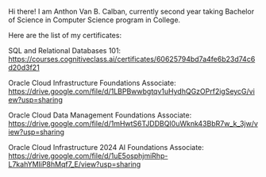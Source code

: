 Hi there! I am Anthon Van B. Calban, currently second year taking Bachelor of Science in Computer Science program in College. 

Here are the list of my certificates:

SQL and Relational Databases 101:
https://courses.cognitiveclass.ai/certificates/60625794bd7a4fe6b23d74c6d20d3f21

Oracle Cloud Infrastructure Foundations Associate:
https://drive.google.com/file/d/1LBPBwwbgtqv1uHydhQGzOPrf2igSeycG/view?usp=sharing

Oracle Cloud Data Management Foundations Associate:
https://drive.google.com/file/d/1mHwtS6TJDDBQI0uWknk43BbR7w_k_3jw/view?usp=sharing

Oracle Cloud Infrastructure 2024 AI Foundations Associate:
https://drive.google.com/file/d/1uE5osphjmiRhp-L7kahYMIiP8hMqf7_E/view?usp=sharing
